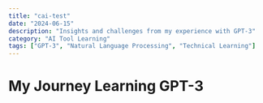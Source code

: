 ```yaml
---
title: "cai-test"
date: "2024-06-15"
description: "Insights and challenges from my experience with GPT-3"
category: "AI Tool Learning"
tags: ["GPT-3", "Natural Language Processing", "Technical Learning"]
---
```


# My Journey Learning GPT-3